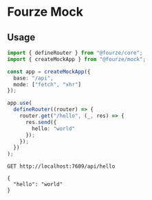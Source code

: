 # Fourze Mock

## Usage

```ts
import { defineRouter } from "@fourze/core";
import { createMockApp } from "@fourze/mock";

const app = createMockApp({
  base: "/api",
  mode: ["fetch", "xhr"]
});

app.use(
  defineRouter((router) => {
    router.get("/hello", (_, res) => {
      res.send({
        hello: "world"
      });
    });
  })
);
```

` GET http://localhost:7609/api/hello `

```
{
  "hello": "world"
}
```
